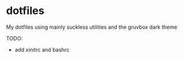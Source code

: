 # dotfiles
My dotfiles using mainly suckless utilities and the gruvbox dark theme 

TODO:
* add xinitrc and bashrc
